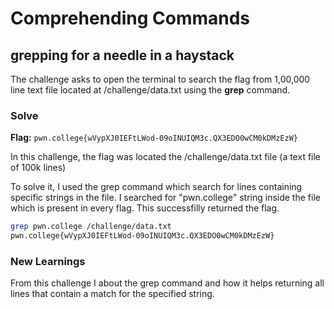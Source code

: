 # Comprehending Commands

## grepping for a needle in a haystack
The challenge asks to open the terminal to search the flag from 1,00,000 line text file located at /challenge/data.txt using the **grep** command.

### Solve
**Flag:** `pwn.college{wVypXJ0IEFtLWod-09oINUIQM3c.QX3EDO0wCM0kDMzEzW}`

In this challenge, the flag was located the /challenge/data.txt file (a text file of 100k lines)

To solve it, I used the grep command which search for lines containing specific strings in the file. I searched for "pwn.college" string inside the file which is present in every flag. This successfilly returned the flag.

```bash
grep pwn.college /challenge/data.txt
pwn.college{wVypXJ0IEFtLWod-09oINUIQM3c.QX3EDO0wCM0kDMzEzW}
```

### New Learnings
From this challenge I about the grep command and how it helps returning all lines that contain a match for the specified string.
